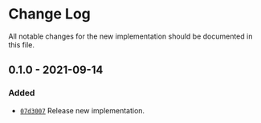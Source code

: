 # Change Log

All notable changes for the new implementation should be documented in this file.

## 0.1.0 - 2021-09-14
### Added
- [`07d3007`](https://github.com/vsajip/rb-cfg-lib/commit/07d3007)
  Release new implementation.
